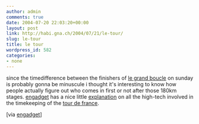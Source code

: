 ```yaml
---
author: admin
comments: true
date: 2004-07-20 22:03:20+00:00
layout: post
link: http://habi.gna.ch/2004/07/21/le-tour/
slug: le-tour
title: le tour
wordpress_id: 582
categories:
- none
---
```


since the timedifference between the finishers of [le grand boucle](http://www.letour.fr/2004/us/index.html) on sunday is probably gonna be minuscule i thought it's interesting to know how people actually figure out who comes in first or not after those 180km stages.
[engadget](http://www.engadget.com/) has a nice little [explanation](http://www.engadget.com/entry/8424422553253965/) on all the high-tech involved in the timekeeping of the [tour de france](http://www.letour.fr/2004/us/index.html).

[via [engadget](http://www.engadget.com/entry/8424422553253965/)]
